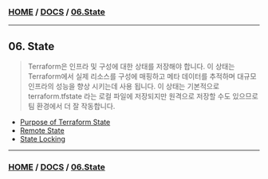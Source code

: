 ### [HOME](https://github.com/EstebanHan/Terraform-Workshop/blob/main/README.md) / [DOCS](https://github.com/EstebanHan/Terraform-Workshop/blob/main/DOCS/README.md) / [06.State](https://github.com/EstebanHan/Terraform-Workshop/blob/main/DOCS/06_State/README.md)
-----



## 06. State

> Terraform은 인프라 및 구성에 대한 상태를 저장해야 합니다.
> 이 상태는 Terraform에서 실제 리소스를 구성에 매핑하고 메타 데이터를 추적하며 대규모 인프라의 성능을 향상 시키는데 사용 됩니다.
> 이 상태는 기본적으로 terraform.tfstate 라는 로컬 파일에 저장되지만 원격으로 저장할 수도 있으므로 팀 환경에서 더 잘 작동합니다.

* [Purpose of Terraform State](https://github.com/EstebanHan/Terraform-Workshop/blob/main/DOCS/06_State/01_Purpose_of_Terraform_State/README.md)
* [Remote State](https://github.com/EstebanHan/Terraform-Workshop/blob/main/DOCS/06_State/02_Remote_State/README.md)
* [State Locking](https://github.com/EstebanHan/Terraform-Workshop/blob/main/DOCS/06_State/03_State_Locking/README.md)



-----
### [HOME](https://github.com/EstebanHan/Terraform-Workshop/blob/main/README.md) / [DOCS](https://github.com/EstebanHan/Terraform-Workshop/blob/main/DOCS/README.md) / [06.State](https://github.com/EstebanHan/Terraform-Workshop/blob/main/DOCS/06_State/README.md)
